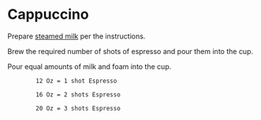 # Cappuccino

Prepare [steamed milk](steamed-milk.md) per the instructions.

Brew the required number of shots of espresso and pour them into the cup.

Pour equal amounts of milk and foam into the cup.

            12 Oz = 1 shot Espresso

            16 Oz = 2 shots Espresso

            20 Oz = 3 shots Espresso

